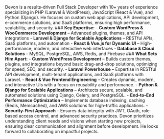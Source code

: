 Devon is a results-driven Full Stack Developer with 10+ years of experience specializing in PHP (Laravel & WordPress), JavaScript (React & Vue), and Python (Django). He focuses on custom web applications, API development, e-commerce solutions, and SaaS platforms, ensuring high performance, scalability, and security. ### **Key Expertise:** - **Custom WordPress & WooCommerce Development** – Advanced plugins, themes, and API integrations - **Laravel & Django for Scalable Applications** – RESTful APIs, SaaS platforms, and automation - **React & Vue.js for Dynamic UI** – High-performance, modern, and interactive web interfaces - **Database & Cloud Solutions** – MySQL, PostgreSQL, AWS, Redis, and Firebase ### **What Sets Him Apart:** - **Custom WordPress Development** – Builds custom themes, plugins, and integrations beyond basic drag-and-drop solutions, optimizing for speed, SEO, and security. - **Laravel Powerhouse** – Expertise in RESTful API development, multi-tenant applications, and SaaS platforms with Laravel. - **React & Vue Frontend Engineering** – Creates dynamic, modern, and interactive UIs with a focus on reusability and performance. - **Python & Django for Scalable Applications** – Architects secure, scalable, and automated solutions using Django, Celery, and PostgreSQL. - **End-to-End Performance Optimization** – Implements database indexing, caching (Redis, Memcached), and AWS solutions for high-traffic applications. - **Security-First Approach** – Ensures data integrity with JWT, OAuth, role-based access control, and advanced security practices. Devon prioritizes understanding client needs and visions when starting new projects, ensuring clear communication and alignment before development. He looks forward to collaborating on impactful projects.
